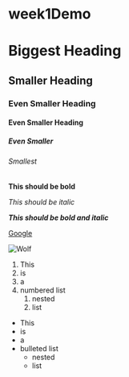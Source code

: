 # week1Demo

# Biggest Heading
## Smaller Heading
### Even Smaller Heading
#### Even Smaller Heading
##### Even Smaller
###### Smallest

**This should be bold**

*This should be italic*

***This should be bold and italic***

[Google](http://www.google.com)

![Wolf](https://encrypted-tbn0.gstatic.com/images?q=tbn:ANd9GcTdwkOBsplTqCvGuCd0hR3tfkL6zMfF9xuKZg&usqp=CAU)
  
1. This
1. is
1. a
1. numbered list
    1. nested
    1. list

- This
- is
- a
- bulleted list
    - nested
    - list
